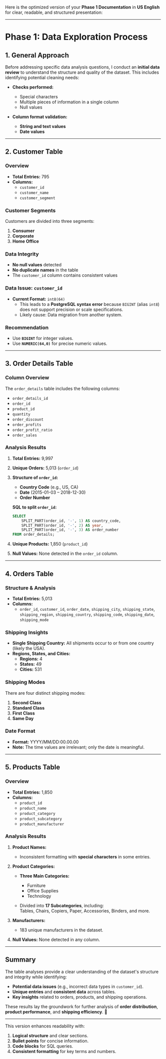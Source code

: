 Here is the optimized version of your **Phase 1 Documentation** in **US English** for clear, readable, and structured presentation:

---

# **Phase 1: Data Exploration Process**

## **1. General Approach**

Before addressing specific data analysis questions, I conduct an **initial data review** to understand the structure and quality of the dataset. This includes identifying potential cleaning needs:

- **Checks performed:**  
   - Special characters  
   - Multiple pieces of information in a single column  
   - Null values  

- **Column format validation:**  
   - **String and text values**  
   - **Date values**  

---

## **2. Customer Table**

### **Overview**
- **Total Entries:** 795  
- **Columns:**
   - `customer_id`  
   - `customer_name`  
   - `customer_segment`  

### **Customer Segments**
Customers are divided into three segments:  
1. **Consumer**  
2. **Corporate**  
3. **Home Office**  

### **Data Integrity**
- **No null values** detected  
- **No duplicate names** in the table  
- The `customer_id` column contains consistent values  

### **Data Issue: `customer_id`**
- **Current Format:** `int8(64)`  
   - This leads to a **PostgreSQL syntax error** because `BIGINT` (alias `int8`) does not support precision or scale specifications.  
   - Likely cause: Data migration from another system.  

### **Recommendation**
- Use **`BIGINT`** for integer values.  
- Use **`NUMERIC(64,0)`** for precise numeric values.  

---

## **3. Order Details Table**

### **Column Overview**
The `order_details` table includes the following columns:  
- `order_details_id`  
- `order_id`  
- `product_id`  
- `quantity`  
- `order_discount`  
- `order_profits`  
- `order_profit_ratio`  
- `order_sales`  

### **Analysis Results**
1. **Total Entries:** 9,997  
2. **Unique Orders:** 5,013 (`order_id`)  
3. **Structure of `order_id`:**  
   - **Country Code** (e.g., US, CA)  
   - **Date** (2015-01-03 – 2018-12-30)  
   - **Order Number**  

   **SQL to split `order_id`:**  
   ```sql
   SELECT 
       SPLIT_PART(order_id, '-', 1) AS country_code,
       SPLIT_PART(order_id, '-', 2) AS year,
       SPLIT_PART(order_id, '-', 3) AS order_number
   FROM order_details;
   ```

4. **Unique Products:** 1,850 (`product_id`)  
5. **Null Values:** None detected in the `order_id` column.  

---

## **4. Orders Table**

### **Structure & Analysis**
- **Total Entries:** 5,013  
- **Columns:**  
   - `order_id`, `customer_id`, `order_date`, `shipping_city`, `shipping_state`,  
     `shipping_region`, `shipping_country`, `shipping_code`, `shipping_date`, `shipping_mode`  

### **Shipping Insights**
- **Single Shipping Country:** All shipments occur to or from one country (likely the USA).  
- **Regions, States, and Cities:**  
   - **Regions:** 4  
   - **States:** 49  
   - **Cities:** 531  

### **Shipping Modes**
There are four distinct shipping modes:  
1. **Second Class**  
2. **Standard Class**  
3. **First Class**  
4. **Same Day**  

### **Date Format**
- **Format:** YYYY/MM/DD:00.00.00  
- **Note:** The time values are irrelevant; only the date is meaningful.  

---

## **5. Products Table**

### **Overview**
- **Total Entries:** 1,850  
- **Columns:**  
   - `product_id`  
   - `product_name`  
   - `product_category`  
   - `product_subcategory`  
   - `product_manufacturer`  

### **Analysis Results**
1. **Product Names:**  
   - Inconsistent formatting with **special characters** in some entries.  

2. **Product Categories:**
   - **Three Main Categories:**  
      - Furniture  
      - Office Supplies  
      - Technology  

   - Divided into **17 Subcategories**, including:  
      Tables, Chairs, Copiers, Paper, Accessories, Binders, and more.  

3. **Manufacturers:**  
   - 183 unique manufacturers in the dataset.  

4. **Null Values:** None detected in any column.  

---

## **Summary**

The table analyses provide a clear understanding of the dataset's structure and integrity while identifying:  
- **Potential data issues** (e.g., incorrect data types in `customer_id`).  
- **Unique entries** and **consistent data** across tables.  
- **Key insights** related to orders, products, and shipping operations.  

These results lay the groundwork for further analysis of **order distribution**, **product performance**, and **shipping efficiency**. 🚀  

---

This version enhances readability with:  
1. **Logical structure** and clear sections.  
2. **Bullet points** for concise information.  
3. **Code blocks** for SQL queries.  
4. **Consistent formatting** for key terms and numbers.  
